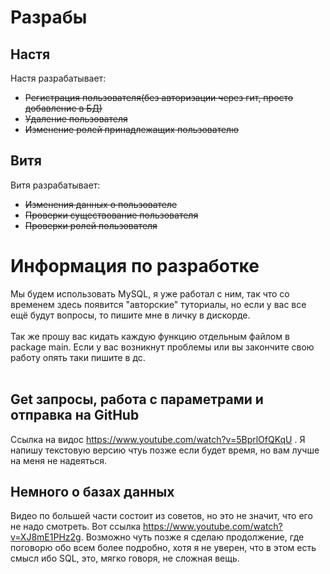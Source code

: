 # Разрабы
## Настя
Настя разрабатывает:<br>
- ~~Регистрация пользователя(без авторизации через гит, просто добавление в БД)~~<br>
- ~~Удаление пользователя~~<br>
- ~~Изменение ролей принадлежащих пользователю~~<br>
## Витя
Витя разрабатывает:<br>
- ~~Изменения данных о пользователе~~<br>
- ~~Проверки существование пользователя~~<br>
- ~~Проверки ролей пользователя~~<br>

# Информация по разработке
  Мы будем использовать MySQL, я уже работал с ним, так что со временем здесь появится "авторские" туториалы, но если у вас все ещё будут вопросы, то пишите мне в личку в дискорде.<br><br>
  Так же прошу вас кидать каждую функцию отдельным файлом в package main. Если у вас возникнут проблемы или вы закончите свою работу опять таки пишите в дс.
  <br><br>
## Get запросы, работа с параметрами и отправка на GitHub
Ссылка на видос https://www.youtube.com/watch?v=5BprlOfQKqU . Я напишу текстовую версию чтуь позже если будет время, но вам лучше на меня не надеяться.
## Немного о базах данных
Видео по большей части состоит из советов, но это не значит, что его не надо смотреть. Вот ссылка https://www.youtube.com/watch?v=XJ8mE1PHz2g. Возможно чуть позже я сделаю продолжение, где поговорю обо всем более подробно, хотя я не уверен, что в этом есть смысл ибо SQL, это, мягко говоря, не сложная вещь.
